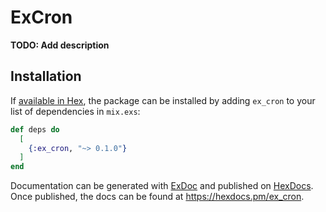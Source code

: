 # ExCron

**TODO: Add description**

## Installation

If [available in Hex](https://hex.pm/docs/publish), the package can be installed
by adding `ex_cron` to your list of dependencies in `mix.exs`:

```elixir
def deps do
  [
    {:ex_cron, "~> 0.1.0"}
  ]
end
```

Documentation can be generated with [ExDoc](https://github.com/elixir-lang/ex_doc)
and published on [HexDocs](https://hexdocs.pm). Once published, the docs can
be found at <https://hexdocs.pm/ex_cron>.

